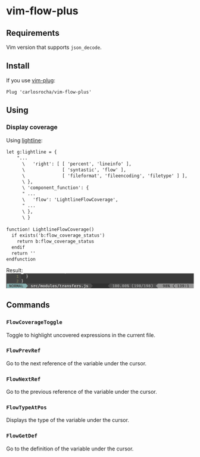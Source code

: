 # vim-flow-plus

## Requirements

Vim version that supports `json_decode`.

## Install

If you use [vim-plug](https://github.com/junegunn/vim-plug):

```
Plug 'carlosrocha/vim-flow-plus'
```

## Using

### Display coverage

Using [lightline](https://github.com/itchyny/lightline.vim):

```VimL
let g:lightline = {
    "...
      \   'right': [ [ 'percent', 'lineinfo' ],
      \              [ 'syntastic', 'flow' ],
      \              [ 'fileformat', 'fileencoding', 'filetype' ] ],
      \ },
      \ 'component_function': {
      " ...
      \   'flow': 'LightlineFlowCoverage',
      " ...
      \ },
      \ }

function! LightlineFlowCoverage()
  if exists('b:flow_coverage_status')
    return b:flow_coverage_status
  endif
  return ''
endfunction
```

Result:
![coverage_statusline](./coverage_statusline.png)

## Commands

### `FlowCoverageToggle`
Toggle to highlight uncovered expressions in the current file.

### `FlowPrevRef`
Go to the next reference of the variable under the cursor.

### `FlowNextRef`
Go to the previous reference of the variable under the cursor.

### `FlowTypeAtPos`
Displays the type of the variable under the cursor.

### `FlowGetDef`

Go to the definition of the variable under the cursor.
